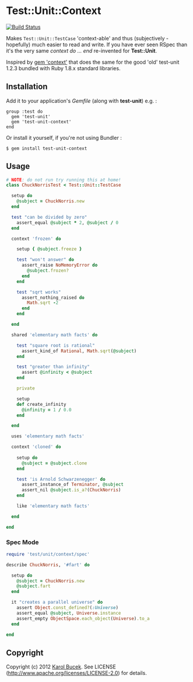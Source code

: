 # Test::Unit::Context

[![Build Status][0]](http://travis-ci.org/kares/test-unit-context)

Makes `Test::Unit::TestCase` 'context-able' and thus (subjectively - hopefully) 
much easier to read and write. If you have ever seen RSpec than it's the very 
same *context do ... end* re-invented for **Test::Unit**. 

Inspired by [gem 'context'](https://github.com/jm/context) that does the same 
for the good 'old' test-unit 1.2.3 bundled with Ruby 1.8.x standard libraries.

## Installation

Add it to your application's *Gemfile* (along with **test-unit**) e.g. :

    group :test do
      gem 'test-unit'
      gem 'test-unit-context'
    end

Or install it yourself, if you're not using Bundler :

    $ gem install test-unit-context

## Usage

```ruby
# NOTE: do not run try running this at home!
class ChuckNorrisTest < Test::Unit::TestCase

  setup do
    @subject = ChuckNorris.new
  end

  test "can be divided by zero"
    assert_equal @subject * 2, @subject / 0
  end

  context 'frozen' do

    setup { @subject.freeze }

    test "won't answer" do
      assert_raise NoMemoryError do
        @subject.frozen?
      end
    end

    test "sqrt works"
      assert_nothing_raised do
        Math.sqrt -2
      end
    end

  end

  shared 'elementary math facts' do

    test "square root is rational"
      assert_kind_of Rational, Math.sqrt(@subject)
    end

    test "greater than infinity"
      assert @infinity < @subject
    end

    private

    setup
    def create_infinity
      @infinity = 1 / 0.0
    end

  end

  uses 'elementary math facts'

  context 'cloned' do
    
    setup do
      @subject = @subject.clone
    end

    test 'is Arnold Schwarzenegger' do
      assert_instance_of Terminator, @subject
      assert_nil @subject.is_a?(ChuckNorris)
    end

    like 'elementary math facts'

  end

end

```

### Spec Mode

```ruby
require 'test/unit/context/spec'

describe ChuckNorris, '#fart' do

  setup do
    @subject = ChuckNorris.new
    @subject.fart
  end

  it "creates a parallel universe" do
    assert Object.const_defined?(:Universe)
    assert_equal @subject, Universe.instance
    assert_empty ObjectSpace.each_object(Universe).to_a
  end

end
```

## Copyright

Copyright (c) 2012 [Karol Bucek](https://github.com/kares). 
See LICENSE (http://www.apache.org/licenses/LICENSE-2.0) for details.

[0]: https://secure.travis-ci.org/kares/test-unit-context.png